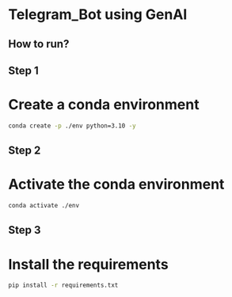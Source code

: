 # Telegram_Bot using GenAI

## How to run?
## Step 1
# Create a conda environment
```bash
conda create -p ./env python=3.10 -y
```
## Step 2
# Activate the conda environment
```bash
conda activate ./env
```

## Step 3
# Install the requirements
```bash
pip install -r requirements.txt
```
